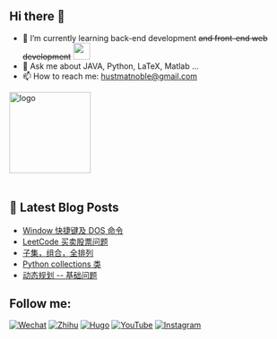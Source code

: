 ## Hi there 👋


- 🌱 I’m currently learning back-end development ~~and front-end web development~~ <img src="https://media.giphy.com/media/WUlplcMpOCEmTGBtBW/giphy.gif" width="30"> 
- 💬 Ask me about JAVA, Python, LaTeX, Matlab ...
- 📫 How to reach me: [hustmatnoble@gmail.com](mailto:hustmatnoble@gmail.com)


<img src="https://github-readme-stats.vercel.app/api?username=MatNoble&show_icons=true" alt="logo" height="145" align="center" style="margin: auto; margin-bottom: 20px;" />

<!--
<img src="https://media.giphy.com/media/M9gbBd9nbDrOTu1Mqx/giphy.gif" alt="coding" height="250" align="right" style="margin: auto; margin-bottom: 20px;" />
![Top Langs](https://github-readme-stats.vercel.app/api/top-langs/?username=MatNoble&theme=buefy&layout=compact)
<img src="https://github-profile-trophy.vercel.app/?username=MatNoble&theme=flat&column=7" alt="logo" height="160" align="center" style="margin: auto; margin-bottom: 20px;" />
-->

## 📕 Latest Blog Posts

<!-- BLOG-POST-LIST:START -->
- [Window 快捷键及 DOS 命令](https://matnoble.github.io/tech/programming/java/dos/)
- [LeetCode 买卖股票问题](https://matnoble.github.io/dsa/top/stock/)
- [子集，组合，全排列](https://matnoble.github.io/dsa/topics/backtrack/)
- [Python collections 类](https://matnoble.github.io/tech/programming/python/collections/)
- [动态规划 -- 基础问题](https://matnoble.github.io/dsa/topics/dp-basic/)
<!-- BLOG-POST-LIST:END -->

## Follow me:

<a href="https://matnoble.github.io/wechat.svg" target="_blank"><img src="https://img.shields.io/badge/Wechat-%237BB32E.svg?&style=flat-square&logo=Wechat&logoColor=white" alt="Wechat"></a>
<a href="https://www.zhihu.com/people/matnoble" target="_blank"><img src="https://img.shields.io/badge/Zhihu-%230084FF.svg?&style=flat-square&logo=zhihu&logoColor=white" alt="Zhihu"></a>
<a href="https://matnoble.github.io" target="_blank"><img src="https://img.shields.io/badge/MatNoble-%23FF4088.svg?&style=flat-square&logo=hugo&logoColor=white" alt="Hugo"></a>
<a href="https://www.youtube.com/channel/UCE2xXeAHNSI0No9oR7fQKCQ" target="_blank"><img src="https://img.shields.io/badge/YouTube-%23FF0000.svg?&style=flat-square&logo=youtube&logoColor=white" alt="YouTube"></a>
<a href="https://www.instagram.com/matnoblez" target="_blank"><img src="https://img.shields.io/badge/Instagram-%23E4405F.svg?&style=flat-square&logo=instagram&logoColor=white" alt="Instagram"></a>
